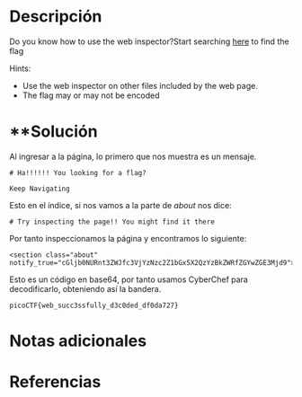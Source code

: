 # **Descripción**

Do you know how to use the web inspector?Start searching [here](http://titan.picoctf.net:51806/) to find the flag

Hints:

- Use the web inspector on other files included by the web page.
- The flag may or may not be encoded
# **Solución

Al ingresar a la página, lo primero que nos muestra es un mensaje.

```
# Ha!!!!!! You looking for a flag?

Keep Navigating
```

Esto en el índice, si nos vamos a la parte de *about* nos dice:

```
# Try inspecting the page!! You might find it there
```

Por tanto inspeccionamos la página y encontramos lo siguiente:

```
<section class="about" notify_true="cGljb0NURnt3ZWJfc3VjYzNzc2Z1bGx5X2QzYzBkZWRfZGYwZGE3Mjd9">
```

Esto es un código en base64, por tanto usamos CyberChef para decodificarlo, obteniendo así la bandera.

```
picoCTF{web_succ3ssfully_d3c0ded_df0da727}
```

# **Notas adicionales**


# **Referencias**
